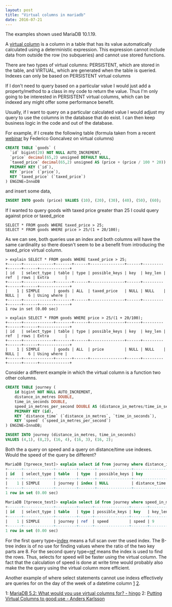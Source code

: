 ```yaml
---
layout: post
title: "Virtual columns in mariadb"
date: 2016-07-21
---
```

The examples shown used MariaDB 10.1.19.

A [virtual column](https://mariadb.com/kb/en/mariadb/virtual-computed-columns/)
is a column in a table that has its value automatically calculated using
a deterministic expression.  This expression cannot include data from
outside the row (no subqueries) and cannot use stored functions.

There are two types of virtual columns: PERSISTENT,
which are stored in the table, and VIRTUAL, which are
generated when the table is queried.  Indexes can only be based on
PERSISTENT virtual columns

If I don't need to query based on a particular value I would just add
a property/method to a class in my code to return the value.
Thus I'm only going to be interested in PERSISTENT virtual columns,
which can be indexed any might offer some performance benefit.

Usually, if I want to query on a particular calculated value I would
adjust my query to use the columns in the database that do exist.
I can then keep business logic in the code and out of the database.

For example, if I create the following table (formula taken from a recent
[webinar](https://www.percona.com/resources/technical-presentations/virtual-columns-mysql-and-mariadb-percona-mysql-webinar)
by Federico Goncalvez on virtual columns)
```sql
CREATE TABLE `goods` (
  `id` bigint(20) NOT NULL AUTO_INCREMENT,
  `price` decimal(65,2) unsigned DEFAULT NULL,
  `taxed_price` decimal(65,2) unsigned AS (price + (price / 100 * 20)) PERSISTENT,
  PRIMARY KEY (`id`),
  KEY `price` (`price`),
  KEY `taxed_price` (`taxed_price`)
) ENGINE=InnoDB
```
and insert some data,
```sql
INSERT INTO goods (price) VALUES (10), (20), (30), (40), (50), (60);
```

If I wanted to query goods with taxed price greater than 25 I could 
query against price or taxed_price
```
SELECT * FROM goods WHERE taxed_price > 25;
SELECT * FROM goods WHERE price > 25/(1 + 20/100);
```
As we can see, both queries use an index and both columns will have the
same cardinality so there doesn't seem to be a
benefit from introducing the taxed_price virtual column.
```
> explain SELECT * FROM goods WHERE taxed_price > 25;
+------+-------------+-------+------+---------------+------+---------+------+------+-------------+
| id   | select_type | table | type | possible_keys | key  | key_len | ref  | rows | Extra       |
+------+-------------+-------+------+---------------+------+---------+------+------+-------------+
|    1 | SIMPLE      | goods | ALL  | taxed_price   | NULL | NULL    | NULL |    6 | Using where |
+------+-------------+-------+------+---------------+------+---------+------+------+-------------+
1 row in set (0.00 sec)

> explain SELECT * FROM goods WHERE price > 25/(1 + 20/100);
+------+-------------+-------+------+---------------+------+---------+------+------+-------------+
| id   | select_type | table | type | possible_keys | key  | key_len | ref  | rows | Extra       |
+------+-------------+-------+------+---------------+------+---------+------+------+-------------+
|    1 | SIMPLE      | goods | ALL  | price         | NULL | NULL    | NULL |    6 | Using where |
+------+-------------+-------+------+---------------+------+---------+------+------+-------------+
```


Consider a different example in which the virtual column is a function
two other columns.

```sql
CREATE TABLE journey (
    id bigint NOT NULL AUTO_INCREMENT,
    distance_in_metres DOUBLE,
    time_in_seconds DOUBLE,
    speed_in_metres_per_second DOUBLE AS (distance_in_metres/time_in_seconds) PERSISTENT,
    PRIMARY KEY (id),
    KEY `distance_time` (`distance_in_metres`, `time_in_seconds`),
    KEY `speed` (`speed_in_metres_per_second`)
) ENGINE=InnoDB;

INSERT INTO journey (distance_in_metres, time_in_seconds)
VALUES (4,1), (8,2), (16, 4), (16, 3), (16, 2);
```

Both the a query on speed and a query on distance/time use indexes.
Would the speed of the query be different?

```sql
MariaDB [tpreece_test]> explain select id from journey where distance_in_metres/time_in_seconds = 8;
+------+-------------+---------+-------+---------------+---------------+---------+------+------+--------------------------+
| id   | select_type | table   | type  | possible_keys | key           | key_len | ref  | rows | Extra                    |
+------+-------------+---------+-------+---------------+---------------+---------+------+------+--------------------------+
|    1 | SIMPLE      | journey | index | NULL          | distance_time | 18      | NULL |    5 | Using where; Using index |
+------+-------------+---------+-------+---------------+---------------+---------+------+------+--------------------------+
1 row in set (0.00 sec)

MariaDB [tpreece_test]> explain select id from journey where speed_in_metres_per_second = 8;
+------+-------------+---------+------+---------------+-------+---------+-------+------+-------------+
| id   | select_type | table   | type | possible_keys | key   | key_len | ref   | rows | Extra       |
+------+-------------+---------+------+---------------+-------+---------+-------+------+-------------+
|    1 | SIMPLE      | journey | ref  | speed         | speed | 9       | const |    1 | Using index |
+------+-------------+---------+------+---------------+-------+---------+-------+------+-------------+
1 row in set (0.00 sec)
```

For the first query type=[index](https://mariadb.com/kb/en/mariadb/explain/#type-column) means a
full scan over the used index.  The B-tree index is of no use for finding values
where the ratio of the two key parts are 8.
For the second query type=[ref](https://mariadb.com/kb/en/mariadb/explain/#type-column) means the
index is used to find the rows.  Thus, selects for speed will be faster using
the virtual column.  The fact that the calculation of speed is done at write
time would probably also make the the query using the virtual column more
efficient.

Another example of where select statements cannot use indexs effectively are
queries for on the day of the week of a datetime column [1](#dayOfWeekEg1)
[2](#dayOfWeekEg2).

<a name="dayOfWeekEg1">1</a>: [MariaDB 5.2: What would you use virtual columns for? - hingo](http://openlife.cc/blogs/2010/october/what-would-you-use-virtual-columns)
<a name="dayOfWeekEg2">2</a>: [Putting Virtual Columns to good use - Anders Karlsson](https://mariadb.com/resources/blog/putting-virtual-columns-good-use)
